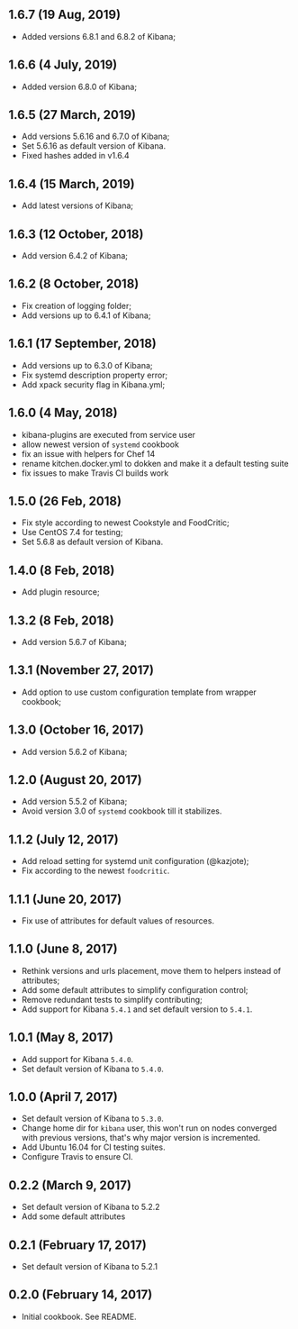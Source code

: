 ## 1.6.7 (19 Aug, 2019)
  - Added versions 6.8.1 and 6.8.2 of Kibana;

## 1.6.6 (4 July, 2019)
  - Added version 6.8.0 of Kibana;

## 1.6.5 (27 March, 2019)
  - Add versions 5.6.16 and 6.7.0 of Kibana;
  - Set 5.6.16 as default version of Kibana.
  - Fixed hashes added in v1.6.4

## 1.6.4 (15 March, 2019)
  - Add latest versions of Kibana;

## 1.6.3 (12 October, 2018)
  - Add version 6.4.2 of Kibana;

## 1.6.2 (8 October, 2018)
  - Fix creation of logging folder;
  - Add versions up to 6.4.1 of Kibana;

## 1.6.1 (17 September, 2018)
  - Add versions up to 6.3.0 of Kibana;
  - Fix systemd description property error;
  - Add xpack security flag in Kibana.yml;

## 1.6.0 (4 May, 2018)
  - kibana-plugins are executed from service user
  - allow newest version of `systemd` cookbook
  - fix an issue with helpers for Chef 14
  - rename kitchen.docker.yml to dokken and make it a default testing suite
  - fix issues to make Travis CI builds work

## 1.5.0 (26 Feb, 2018)
  - Fix style according to newest Cookstyle and FoodCritic;
  - Use CentOS 7.4 for testing;
  - Set 5.6.8 as default version of Kibana.

## 1.4.0 (8 Feb, 2018)
  - Add plugin resource;

## 1.3.2 (8 Feb, 2018)
  - Add version 5.6.7 of Kibana;

## 1.3.1 (November 27, 2017)
  - Add option to use custom configuration template from wrapper cookbook;

## 1.3.0 (October 16, 2017)
  - Add version 5.6.2 of Kibana;

## 1.2.0 (August 20, 2017)
  - Add version 5.5.2 of Kibana;
  - Avoid version 3.0 of `systemd` cookbook till it stabilizes.

## 1.1.2 (July 12, 2017)
  - Add reload setting for systemd unit configuration (@kazjote);
  - Fix according to the newest `foodcritic`.

## 1.1.1 (June 20, 2017)
  - Fix use of attributes for default values of resources.

## 1.1.0 (June 8, 2017)
  - Rethink versions and urls placement, move them to helpers instead of attributes;
  - Add some default attributes to simplify configuration control;
  - Remove redundant tests to simplify contributing;
  - Add support for Kibana `5.4.1` and set default version to `5.4.1`.

## 1.0.1 (May 8, 2017)
  - Add support for Kibana `5.4.0`.
  - Set default version of Kibana to `5.4.0`.

## 1.0.0 (April 7, 2017)
  - Set default version of Kibana to `5.3.0`.
  - Change home dir for `kibana` user, this won't run on nodes converged with previous versions, that's why major version is incremented.
  - Add Ubuntu 16.04 for CI testing suites.
  - Configure Travis to ensure CI.

## 0.2.2 (March 9, 2017)
  - Set default version of Kibana to 5.2.2
  - Add some default attributes

## 0.2.1 (February 17, 2017)
  - Set default version of Kibana to 5.2.1

## 0.2.0 (February 14, 2017)
  - Initial cookbook. See README.

